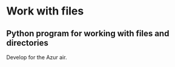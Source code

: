 # Work with files
## Python program for working with files and directories
Develop for the Azur air.
